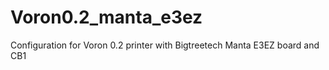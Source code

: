 # Voron0.2_manta_e3ez
Configuration for Voron 0.2 printer with Bigtreetech Manta E3EZ board and CB1
